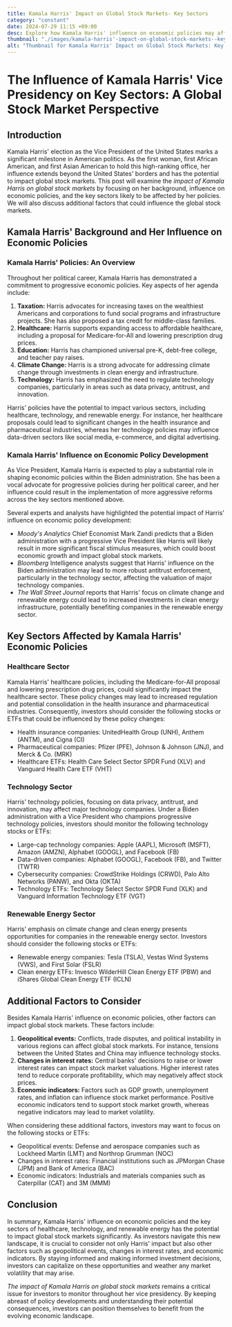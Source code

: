 ```yaml
---
title: Kamala Harris' Impact on Global Stock Markets- Key Sectors
category: "constant"
date: 2024-07-29 11:15 +09:00
desc: Explore how Kamala Harris' influence on economic policies may affect healthcare, technology, and renewable energy sectors. Stay informed & make smart investment decisions.
thumbnail: "./images/kamala-harris'-impact-on-global-stock-markets--key-sectors.png"
alt: "Thumbnail for Kamala Harris' Impact on Global Stock Markets: Key Sectors"
---
```


# The Influence of Kamala Harris' Vice Presidency on Key Sectors: A Global Stock Market Perspective

## Introduction

Kamala Harris' election as the Vice President of the United States marks a significant milestone in American politics. As the first woman, first African American, and first Asian American to hold this high-ranking office, her influence extends beyond the United States' borders and has the potential to impact global stock markets. This post will examine the *impact of Kamala Harris on global stock markets* by focusing on her background, influence on economic policies, and the key sectors likely to be affected by her policies. We will also discuss additional factors that could influence the global stock markets.

## Kamala Harris' Background and Her Influence on Economic Policies

### Kamala Harris' Policies: An Overview

Throughout her political career, Kamala Harris has demonstrated a commitment to progressive economic policies. Key aspects of her agenda include:

1. **Taxation:** Harris advocates for increasing taxes on the wealthiest Americans and corporations to fund social programs and infrastructure projects. She has also proposed a tax credit for middle-class families.
2. **Healthcare:** Harris supports expanding access to affordable healthcare, including a proposal for Medicare-for-All and lowering prescription drug prices.
3. **Education:** Harris has championed universal pre-K, debt-free college, and teacher pay raises.
4. **Climate Change:** Harris is a strong advocate for addressing climate change through investments in clean energy and infrastructure.
5. **Technology:** Harris has emphasized the need to regulate technology companies, particularly in areas such as data privacy, antitrust, and innovation.

Harris' policies have the potential to impact various sectors, including healthcare, technology, and renewable energy. For instance, her healthcare proposals could lead to significant changes in the health insurance and pharmaceutical industries, whereas her technology policies may influence data-driven sectors like social media, e-commerce, and digital advertising.

### Kamala Harris' Influence on Economic Policy Development

As Vice President, Kamala Harris is expected to play a substantial role in shaping economic policies within the Biden administration. She has been a vocal advocate for progressive policies during her political career, and her influence could result in the implementation of more aggressive reforms across the key sectors mentioned above.

Several experts and analysts have highlighted the potential impact of Harris' influence on economic policy development:

- *Moody's Analytics* Chief Economist Mark Zandi predicts that a Biden administration with a progressive Vice President like Harris will likely result in more significant fiscal stimulus measures, which could boost economic growth and impact global stock markets.
- *Bloomberg* Intelligence analysts suggest that Harris' influence on the Biden administration may lead to more robust antitrust enforcement, particularly in the technology sector, affecting the valuation of major technology companies.
- *The Wall Street Journal* reports that Harris' focus on climate change and renewable energy could lead to increased investments in clean energy infrastructure, potentially benefiting companies in the renewable energy sector.

## Key Sectors Affected by Kamala Harris' Economic Policies

### Healthcare Sector

Kamala Harris' healthcare policies, including the Medicare-for-All proposal and lowering prescription drug prices, could significantly impact the healthcare sector. These policy changes may lead to increased regulation and potential consolidation in the health insurance and pharmaceutical industries. Consequently, investors should consider the following stocks or ETFs that could be influenced by these policy changes:

- Health insurance companies: UnitedHealth Group (UNH), Anthem (ANTM), and Cigna (CI)
- Pharmaceutical companies: Pfizer (PFE), Johnson & Johnson (JNJ), and Merck & Co. (MRK)
- Healthcare ETFs: Health Care Select Sector SPDR Fund (XLV) and Vanguard Health Care ETF (VHT)

### Technology Sector

Harris' technology policies, focusing on data privacy, antitrust, and innovation, may affect major technology companies. Under a Biden administration with a Vice President who champions progressive technology policies, investors should monitor the following technology stocks or ETFs:

- Large-cap technology companies: Apple (AAPL), Microsoft (MSFT), Amazon (AMZN), Alphabet (GOOGL), and Facebook (FB)
- Data-driven companies: Alphabet (GOOGL), Facebook (FB), and Twitter (TWTR)
- Cybersecurity companies: CrowdStrike Holdings (CRWD), Palo Alto Networks (PANW), and Okta (OKTA)
- Technology ETFs: Technology Select Sector SPDR Fund (XLK) and Vanguard Information Technology ETF (VGT)

### Renewable Energy Sector

Harris' emphasis on climate change and clean energy presents opportunities for companies in the renewable energy sector. Investors should consider the following stocks or ETFs:

- Renewable energy companies: Tesla (TSLA), Vestas Wind Systems (VWS), and First Solar (FSLR)
- Clean energy ETFs: Invesco WilderHill Clean Energy ETF (PBW) and iShares Global Clean Energy ETF (ICLN)

## Additional Factors to Consider

Besides Kamala Harris' influence on economic policies, other factors can impact global stock markets. These factors include:

1. **Geopolitical events:** Conflicts, trade disputes, and political instability in various regions can affect global stock markets. For instance, tensions between the United States and China may influence technology stocks.
2. **Changes in interest rates:** Central banks' decisions to raise or lower interest rates can impact stock market valuations. Higher interest rates tend to reduce corporate profitability, which may negatively affect stock prices.
3. **Economic indicators:** Factors such as GDP growth, unemployment rates, and inflation can influence stock market performance. Positive economic indicators tend to support stock market growth, whereas negative indicators may lead to market volatility.

When considering these additional factors, investors may want to focus on the following stocks or ETFs:

- Geopolitical events: Defense and aerospace companies such as Lockheed Martin (LMT) and Northrop Grumman (NOC)
- Changes in interest rates: Financial institutions such as JPMorgan Chase (JPM) and Bank of America (BAC)
- Economic indicators: Industrials and materials companies such as Caterpillar (CAT) and 3M (MMM)

## Conclusion

In summary, Kamala Harris' influence on economic policies and the key sectors of healthcare, technology, and renewable energy has the potential to impact global stock markets significantly. As investors navigate this new landscape, it is crucial to consider not only Harris' impact but also other factors such as geopolitical events, changes in interest rates, and economic indicators. By staying informed and making informed investment decisions, investors can capitalize on these opportunities and weather any market volatility that may arise.

*The impact of Kamala Harris on global stock markets* remains a critical issue for investors to monitor throughout her vice presidency. By keeping abreast of policy developments and understanding their potential consequences, investors can position themselves to benefit from the evolving economic landscape.